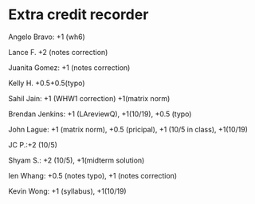 #  Extra credit recorder

Angelo Bravo: +1 (wh6)

Lance F. +2 (notes correction)

Juanita Gomez: +1 (notes correction)

Kelly H. +0.5+0.5(typo)

Sahil Jain: +1 (WHW1 correction) +1(matrix norm)

Brendan Jenkins: +1 (LAreviewQ), +1(10/19), +0.5 (typo)

John Lague: +1 (matrix norm), +0.5 (pricipal), +1 (10/5 in class), +1(10/19)

JC P.:+2 (10/5)

Shyam S.: +2 (10/5), +1(midterm solution)

Ien Whang: +0.5 (notes typo), +1 (notes correction)

Kevin Wong: +1 (syllabus), +1(10/19)
